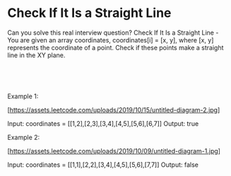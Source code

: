 # Check If It Is a Straight Line

Can you solve this real interview question? Check If It Is a Straight Line - You are given an array coordinates, coordinates[i] = [x, y], where [x, y] represents the coordinate of a point. Check if these points make a straight line in the XY plane.

 

 

Example 1:

[https://assets.leetcode.com/uploads/2019/10/15/untitled-diagram-2.jpg]


Input: coordinates = [[1,2],[2,3],[3,4],[4,5],[5,6],[6,7]]
Output: true


Example 2:

[https://assets.leetcode.com/uploads/2019/10/09/untitled-diagram-1.jpg]


Input: coordinates = [[1,1],[2,2],[3,4],[4,5],[5,6],[7,7]]
Output: false